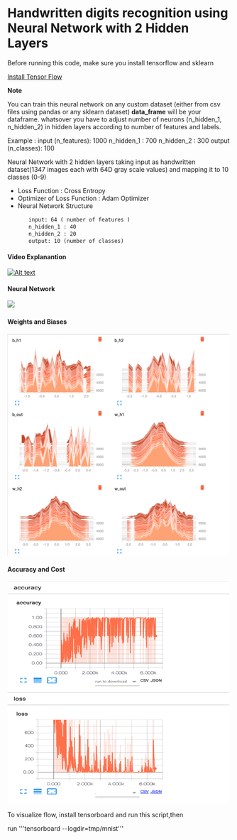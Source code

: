 <h1>Handwritten digits recognition using Neural Network with 2 Hidden Layers</h1>

<p>Before running this code, make sure you install tensorflow and sklearn<p>

<a href="https://www.tensorflow.org/install/">Install Tensor Flow</a>


<p><b>Note</b></p>
You can train this neural network on any custom dataset (either from csv files using pandas or any sklearn dataset)
<b>data_frame</b> will be your dataframe.
whatsover you have to adjust number of neurons (n_hidden_1, n_hidden_2) in hidden layers according to number of features and labels. 

Example :
input (n_features): 1000
n_hidden_1 : 700
n_hidden_2 : 300
output (n_classes): 100



Neural Network with 2 hidden layers taking input as handwritten dataset(1347 images each with 64D gray scale values) and mapping it to 10 classes (0-9)
<ul>
  <li>Loss Function : Cross Entropy</li>
  <li>Optimizer of Loss Function : Adam Optimizer</li>
 <li> Neural Network Structure
   <ul>

    input: 64 ( number of features )
    n_hidden_1 : 40
    n_hidden_2 : 20
    output: 10 (number of classes)

   </ul>
   </li>
   
</ul>




 <h4 href="https://www.youtube.com/watch?v=cFW1L3pH1Hk" >Video Explanantion</h4>

[![Alt text](http://globalclinic.su/wp-content/uploads/2018/02/youtube.png)](https://www.youtube.com/watch?v=cFW1L3pH1Hk)


<h4>Neural Network</h4>
<img src ="https://github.com/saitejdandge/21-Machine-Learning-Weeks/blob/master/MNIST-Hand_written_digits_recognition/Images/thumbnail.png"/>



<h4>Weights and Biases</h4>
<img width=500 height=500 src="Images/histogram.png"/>

<h4>Accuracy and Cost</h4>
<img  width=500 height=500 src="Images/scaler.png"/>


To visualize flow, install tensorboard and run this script,then 

run '''tensorboard --logdir=tmp/mnist'''
